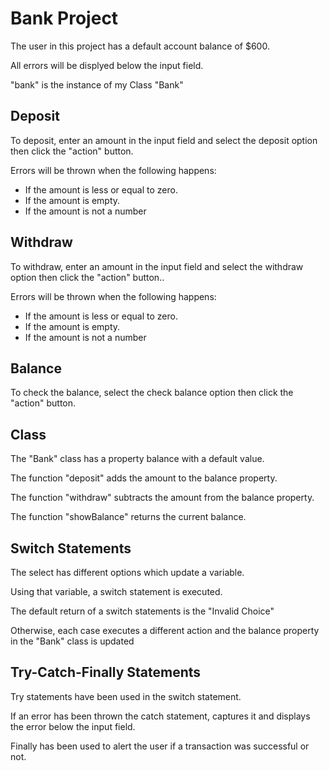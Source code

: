 # Bank Project
<span>The user in this project has a default account balance of $600.</span>

<span>All errors will be displyed below the input field.</span>

<span>"bank" is the instance of my Class "Bank"</span>

## Deposit
<span>To deposit, enter an amount in the input field and select the deposit option then click the "action" button.</span>

<span>Errors will be thrown when the following happens:</span>
<ul>
  <li>If the amount is less or equal to zero.</li>
  <li>If the amount is empty.</li>
  <li>If the amount is not a number</li>
</ul>

## Withdraw
<span>To withdraw, enter an amount in the input field and select the withdraw option then click the "action" button..</span>

<span>Errors will be thrown when the following happens:</span>
<ul>
  <li>If the amount is less or equal to zero.</li>
  <li>If the amount is empty.</li>
  <li>If the amount is not a number</li>
</ul>

## Balance
<span>To check the balance, select the check balance option then click the "action" button.</span>

## Class
<span>The "Bank" class has a property balance with a default value.</span>

<span>The function "deposit" adds the amount to the balance property.</span>

<span>The function "withdraw" subtracts the amount from the balance property.</span>

<span>The function "showBalance" returns the current balance.</span>

## Switch Statements
<span>The select has different options which update a variable.</span>

<span>Using that variable, a switch statement is executed.</span>

<span>The default return of a switch statements is the "Invalid Choice"</span>

<span>Otherwise, each case executes a different action and the balance property in the "Bank" class is updated</span>

## Try-Catch-Finally Statements
<span>Try statements have been used in the switch statement.</span>

<span>If an error has been thrown the catch statement, captures it and displays the error below the input field.</span>

<span>Finally has been used to alert the user if a transaction was successful or not.</span>